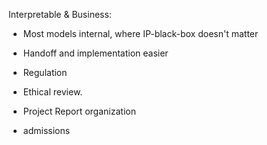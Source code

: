 
Interpretable & Business:

- Most models internal, where IP-black-box doesn't matter
- Handoff and implementation easier
- Regulation
- Ethical review.

- Project Report organization
- admissions
